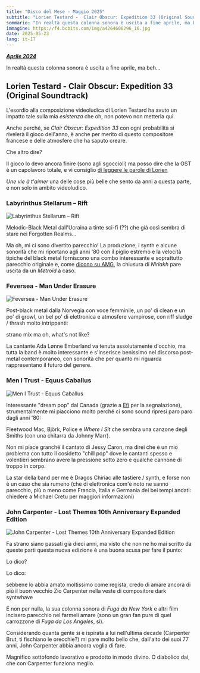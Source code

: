 ```yaml
---
title: "Disco del Mese - Maggio 2025"
subtitle: "Lorien Testard -  Clair Obscur: Expedition 33 (Original Soundtrack)"
sommario: "In realtà questa colonna sonora è uscita a fine aprile, ma beh..."
immagine: https://f4.bcbits.com/img/a4264606296_16.jpg
date: 2025-05-23
lang: it-IT
---
```


[_**Aprile 2024**_](/posts/ita/disco-del-mese-04-2025)

In realtà questa colonna sonora è uscita a fine aprile, ma beh...

## Lorien Testard -  Clair Obscur: Expedition 33 (Original Soundtrack)

L'esordio alla composizione videoludica di Lorien Testard ha avuto un impatto tale sulla mia _esistenza_ che oh, non potevo non metterla qui.

Anche perché, se _Clair Obscur: Expedition 33_ con ogni probabilità si rivelerà il gioco dell'anno, è anche per merito di questo compositore francese e delle atmosfere che ha saputo creare.

Che altro dire? 

Il gioco lo devo ancora finire (sono agli sgoccioli) ma posso dire che la OST è un capolavoro totale, e vi consiglio [di leggere le parole di Lorien](https://www.expedition33.com/post/composing-the-music)

_Une vie à t'aimer_ una delle cose più belle che sento da anni a questa parte, e non solo in ambito videoludico.

### Labyrinthus Stellarum – Rift

![Labyrinthus Stellarum – Rift](https://f4.bcbits.com/img/a0457885672_16.jpg)

Melodic-Black Metal dall'Ucraina a tinte sci-fi (??) che già così sembra di stare nei Forgotten Realms...

Ma oh, mi ci sono divertito parecchio! La produzione, i synth e alcune sonorità che mi riportano agli anni '80 con il piglio estremo e la velocità tipiche del black metal forniscono una combo interessante e soprattutto parecchio originale e, come [dicono su AMG](https://www.angrymetalguy.com/labyrinthus-stellarum-rift-in-reality-review/), la chiusura di _Nirlakh_ pare uscita da un _Metroid_ a caso.

### Feversea - Man Under Erasure

![Feversea - Man Under Erasure](https://f4.bcbits.com/img/a1813250046_16.jpg)

Post-black metal dalla Norvegia con voce femminile, un po' di clean e un po' di growl, un bel po' di elettronica e atmosfere vampirose, con riff sludge / thrash molto intrippanti:

strano mix ma oh, what's not like?

La cantante Ada Lønne Emberland va tenuta assolutamente d'occhio, ma tutta la band è molto interessante e s'inserisce benissimo nel discorso post-metal contemporaneo, con sonorità che per quanto mi riguarda rappresentano il futuro del genere.

### Men I Trust - Equus Caballus

![Men I Trust - Equus Caballus](https://f4.bcbits.com/img/a0128806043_16.jpg)

Interessante "dream pop" dal Canada (grazie a [Efi](https://livellosegreto.it/@effimera) per la segnalazione), strumentalmente mi piacciono molto perché ci sono sound ripresi paro paro dagli anni '80: 

Fleetwood Mac, Björk, Police e _Where I Sit_ che sembra una canzone degli Smiths (con una chitarra da Johnny Marr).

Non mi piace granché il cantato di Jessy Caron, ma direi che è un mio problema con tutto il cosidetto "chill pop" dove le cantanti spesso e volentieri sembrano avere la pressione sotto zero e qualche cannone di troppo in corpo.

La star della band per me è Dragos Chiriac alle tastiere / synth, e forse non è un caso che sia rumeno (che di elettronica com'è noto ne sanno parecchio, più o meno come Francia, Italia e Germania dei bei tempi andati: chiedere a Michael Cretu per maggiori informazioni)

### John Carpenter - Lost Themes 10th Anniversary Expanded Edition

![John Carpenter - Lost Themes 10th Anniversary Expanded Edition](https://lastfm.freetls.fastly.net/i/u/770x0/a269af44165501093e3f93429ead549e.jpg)

Fa strano siano passati già dieci anni, ma visto che non ne ho mai scritto da queste parti questa nuova edizione è una buona scusa per fare il punto:

Lo dico?

Lo dico: 

sebbene lo abbia amato moltissimo come regista, credo di amare ancora di più il buon vecchio Zio Carpenter nella veste di compositore dark syntwhave 

E non per nulla, la sua colonna sonora di _Fuga da New York_ e altri film incisero parecchio nel farmeli amare (sono un gran fan pure di quel carrozzone di _Fuga da Los Angeles_, sì).

Considerando quanta gente si è ispirata a lui nell'ultima decade (Carpenter Brut, ti fischiano le orecchie?) mi pare molto bello che, dall'alto dei suoi 77 anni, John Carpenter abbia ancora voglia di fare.

Magnifico sottofondo lavorativo e prodotto in modo divino. O diabolico dai, che con Carpenter funziona meglio.